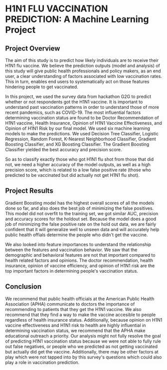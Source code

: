 
# H1N1 FLU VACCINATION PREDICTION: A Machine Learning Project
## Project Overview

The aim of this study is to predict how likely individuals are to receive their H1N1 flu vaccine. We believe the prediction outputs (model and analysis) of this study will give public health professionals and policy makers, as an end user, a clear understanding of factors associated with low vaccination rates. This in turn, enables end users to systematically act on those features hindering people to get vaccinated.

In this project, we used the survey data from hackathon G2G to predict whether or not respondents got the H1N1 vaccine. It is important to understand past vaccination patterns in order to understand those of more recent pandemics, such as COVID-19. The most influential factors determining vaccination status are found to be Doctor Recommendation of H1N1 vaccine, Health Insurance, Opinion of H1N1 Vaccine Effectiveness, and Opinion of H1N1 Risk by our final model. We used six machine learning models to make the predictions. We used Decision Tree Classifier, Logistic Regression, Random Forest, K-Nearest Neighborhood Classifier, Gradient Boosting Classifier, and XG Boosting Classifier. The Gradient Boosting Classifier yielded the best accuracy and precision score.

So as to classify exactly those who got H1N1 flu shot from those that did not, we need a higher accuracy of the model outputs, as well as a high precision score, which is related to a low false positive rate (those who predicted to be vaccinated but did actually not get H1N1 flu shot). 

## Project Results

Gradient Boosting model has the highest overall scores of all the models done so far, and also does the best job of minimizing the false positives. This  model did not overfit to the training set, we got similar AUC, precision and accuracy scores for the holdout set. Because the model does a good job of minimizing the false positive rate on the hold out data, we are fairly confident that it will generalize well to unseen data and will accurately help public health offials determine the people who didn't get the vaccine. 

We also looked into feature importances to understand the relationship between the features and vaccination behavior. We saw that the demographic and behavioral features are not that important compared to health related factors and opinions. The doctor recommendation, health insurance, opinion of vaccine efficiency, and opinion of H1N1 risk are the top important factors in determining people's vaccination status.


## Conclusion

We recommend that public health officials at the American Public Health Association (APHA) communicate to doctors the importance of recommending to patients that they get the H1N1 vaccine. We also recommend that they find a way to make the vaccine accesible to people regardless of health insurance status. Additionally, because opinion on H1N1 vaccine effectiveness and H1N1 risk to health are highly influential in determining vaccination status, we recommend that the APHA make educational outreach a priority. Our analysis might not fully resolve the goal of predicting H1N1 vaccination status because we were not able to fully rule out false negatives, or people who we predicted as not getting vaccinated but actually did get the vaccine. Additionally, there may be other factors at play which were not tapped into by this survey's questions which could also play a role in vaccination prediction. 
